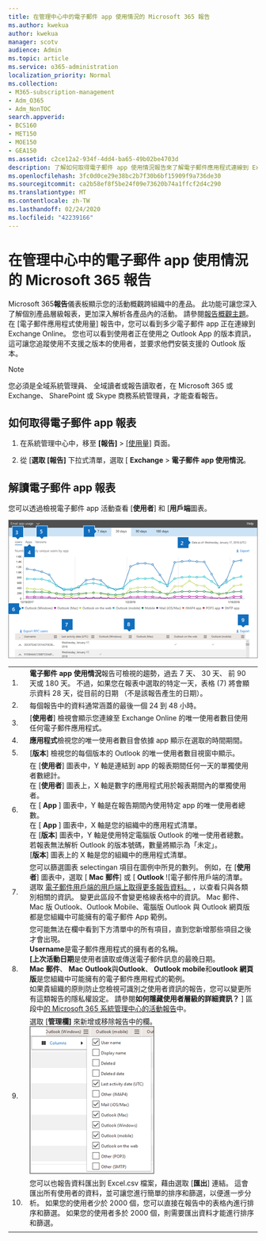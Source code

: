 ```yaml
---
title: 在管理中心中的電子郵件 app 使用情況的 Microsoft 365 報告
ms.author: kwekua
author: kwekua
manager: scotv
audience: Admin
ms.topic: article
ms.service: o365-administration
localization_priority: Normal
ms.collection:
- M365-subscription-management
- Adm_O365
- Adm_NonTOC
search.appverid:
- BCS160
- MET150
- MOE150
- GEA150
ms.assetid: c2ce12a2-934f-4dd4-ba65-49b02be4703d
description: 了解如何取得電子郵件 app 使用情況報告來了解電子郵件應用程式連線到 Exchange Online，而且所使用的 Outlook 版本使用者。
ms.openlocfilehash: 3fc0d0ce29e38bc2b7f30b6bf15909f9a736de30
ms.sourcegitcommit: ca2b58ef8f5be24f09e73620b74a1ffcf2d4c290
ms.translationtype: MT
ms.contentlocale: zh-TW
ms.lasthandoff: 02/24/2020
ms.locfileid: "42239166"
---
```

# <a name="microsoft-365-reports-in-the-admin-center---email-apps-usage"></a>在管理中心中的電子郵件 app 使用情況的 Microsoft 365 報告

Microsoft 365**報告**儀表板顯示您的活動概觀跨組織中的產品。 此功能可讓您深入了解個別產品層級報表，更加深入解析各產品內的活動。 請參閱[報告概觀主題](activity-reports.md)。 在 [電子郵件應用程式使用量] 報告中，您可以看到多少電子郵件 app 正在連線到 Exchange Online。 您也可以看到使用者正在使用之 Outlook App 的版本資訊，這可讓您追蹤使用不支援之版本的使用者，並要求他們安裝支援的 Outlook 版本。
  
> [!NOTE]
> 您必須是全域系統管理員、 全域讀者或報告讀取者，在 Microsoft 365 或 Exchange、 SharePoint 或 Skype 商務系統管理員，才能查看報告。 
 
## <a name="how-to-get-to-the-email-apps-report"></a>如何取得電子郵件 app 報表

1. 在系統管理中心中，移至 **[報告]** \> <a href="https://go.microsoft.com/fwlink/p/?linkid=2074756" target="_blank">[使用量]</a> 頁面。

    
2. 從 [**選取 [報告]** 下拉式清單，選取 [ **Exchange** \> **電子郵件 app 使用情況**。
  
## <a name="interpret-the-email-apps-report"></a>解讀電子郵件 app 報表

您可以透過檢視電子郵件 app 活動查看 [**使用者**] 和 [**用戶端**圖表。 
  
![電子郵件用戶端使用情況](../media/2a775e46-750f-4fa6-8197-de4b24614bd7.png)
  
|||
|:-----|:-----|
|1.  <br/> |**電子郵件 app 使用情況**報告可檢視的趨勢，過去 7 天、 30 天、 前 90 天或 180 天。 不過，如果您在報表中選取的特定一天，表格 (7) 將會顯示資料 28 天，從目前的日期 （不是該報告產生的日期）。  <br/> |
|2.  <br/> |每個報告中的資料通常涵蓋的最後一個 24 到 48 小時。  <br/> |
|3.  <br/> |[**使用者**] 檢視會顯示您連線至 Exchange Online 的唯一使用者數目使用任何電子郵件應用程式。  <br/> |
|4.  <br/> |**應用程式**檢視您的唯一使用者數目會依據 app 顯示在選取的時間期間。  <br/> |
|5.  <br/> |[**版本**] 檢視您的每個版本的 Outlook 的唯一使用者數目視窗中顯示。  <br/> |
|6.  <br/> | 在 [**使用者**] 圖表中，Y 軸是連結到 app 的報表期間任何一天的單獨使用者數總計。  <br/>  在 [**使用者**] 圖表上，X 軸是數字的應用程式用於報表期間內的單獨使用者。  <br/>  在 [ **App** ] 圖表中，Y 軸是在報告期間內使用特定 app 的唯一使用者總數。  <br/>  在 [ **App** ] 圖表中，X 軸是您的組織中的應用程式清單。  <br/>  在 [**版本**] 圖表中，Y 軸是使用特定電腦版 Outlook 的唯一使用者總數。 若報表無法解析 Outlook 的版本號碼，數量將顯示為「未定」。  <br/>  [**版本**] 圖表上的 X 軸是您的組織中的應用程式清單。  <br/> |
|7.  <br/> |您可以篩選圖表 selectingan 項目在圖例中所見的數列。 例如，在 [**使用者**] 圖表中，選取 [ **Mac 郵件**] 或 [ **Outlook** ![電子郵件用戶端的清單。 選取 [電子郵件用戶端的用戶端上取得更多報告資料。](../media/19b9da1b-7b69-4a04-8527-38349f859e84.png) ，以查看只與各類別相關的資訊。 變更此區段不會變更格線表格中的資訊。 Mac 郵件、Mac 版 Outlook、Outlook Mobile、電腦版 Outlook 與 Outlook 網頁版都是您組織中可能擁有的電子郵件 App 範例。  <br/> |
|8.  <br/> | 您可能無法在欄中看到下方清單中的所有項目，直到您新增那些項目之後才會出現。<br/> **Username**是電子郵件應用程式的擁有者的名稱。  <br/> **[上次活動日期**是使用者讀取或傳送電子郵件訊息的最晚日期。  <br/> **Mac 郵件**、 **Mac Outlook**與**Outlook**、 **Outlook mobile**和**outlook 網頁版**是您組織中可能擁有的電子郵件應用程式的範例。  <br/>  如果貴組織的原則防止您檢視可識別之使用者資訊的報告，您可以變更所有這類報告的隱私權設定。 請參閱**如何隱藏使用者層級的詳細資訊？** ] 區段中[的 Microsoft 365 系統管理中心的活動報告](activity-reports.md)中。  <br/> |
|9.  <br/> |選取 [**管理欄]** 來新增或移除報告中的欄。  <br/> ![電子郵件 app 使用情況報告-選擇欄](../media/c17b2a5c-db41-474a-8334-0e5a621b2f16.png)|
|10.  <br/> |您可以也報告資料匯出到 Excel.csv 檔案，藉由選取 [**匯出**] 連結。 這會匯出所有使用者的資料，並可讓您進行簡單的排序和篩選，以便進一步分析。 如果您的使用者少於 2000 個，您可以直接在報告中的表格內進行排序和篩選。 如果您的使用者多於 2000 個，則需要匯出資料才能進行排序和篩選。  <br/> |
|||
   

